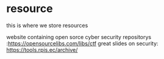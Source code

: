 # resource
this is where we store resources 

website containing open sorce cyber security repositorys :https://opensourcelibs.com/libs/ctf
great slides on security: https://tools.rpis.ec/archive/
